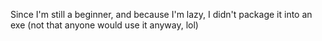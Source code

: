 Since I'm still a beginner, and because I'm lazy, I didn't package it into an exe (not that anyone would use it anyway, lol)
